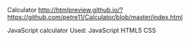Calculator  http://htmlpreview.github.io/?https://github.com/petre11/Calculator/blob/master/index.html

JavaScript calculator  Used: JavaScript HTML5 CSS

